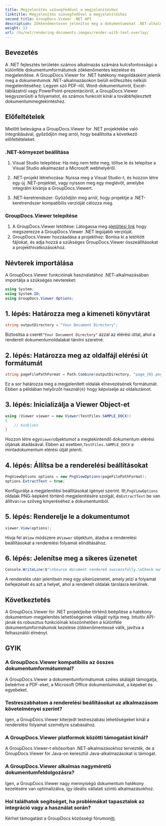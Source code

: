 ```yaml
---
title: Megjelenítés szövegfedővel a megjelenítéshez
linktitle: Megjelenítés szövegfedővel a megjelenítéshez
second_title: GroupDocs.Viewer .NET API
description: Zökkenőmentesen jelenítse meg a dokumentumokat .NET-alkalmazásokban a GroupDocs.Viewer segítségével, amely különféle formátumokat támogat a jobb felhasználói élmény érdekében.
weight: 13
url: /hu/net/rendering-documents-images/render-with-text-overlay/
---
```

## Bevezetés
A .NET fejlesztés területén számos alkalmazás számára kulcsfontosságú a különféle dokumentumformátumok zökkenőmentes kezelése és megjelenítése. A GroupDocs.Viewer for .NET hatékony megoldásként jelenik meg a dokumentumok .NET-alkalmazásokon belüli erőfeszítés nélküli megjelenítéséhez. Legyen szó PDF-ről, Word-dokumentumról, Excel-táblázatról vagy PowerPoint-prezentációról, a GroupDocs.Viewer leegyszerűsíti a folyamatot, és számos funkciót kínál a továbbfejlesztett dokumentummegtekintéshez.
## Előfeltételek
Mielőtt belevágna a GroupDocs.Viewer for .NET projektekbe való integrálásával, győződjön meg arról, hogy beállította a következő előfeltételeket:
### .NET-környezet beállítása
1. Visual Studio telepítése: Ha még nem tette meg, töltse le és telepítse a Visual Studio alkalmazást a Microsoft webhelyéről.
   
2. .NET-projekt létrehozása: Nyissa meg a Visual Studio-t, és hozzon létre egy új .NET-projektet, vagy nyisson meg egy meglévőt, amelybe integrálni kívánja a GroupDocs.Viewert.
3. .NET-keretrendszer: Győződjön meg arról, hogy projektje a .NET-keretrendszer kompatibilis verzióját célozza meg.
### GroupDocs.Viewer telepítése
1.  A GroupDocs.Viewer letöltése: Látogassa meg a[letöltési link](https://releases.groupdocs.com/viewer/net/) hogy megszerezze a GroupDocs.Viewer .NET legújabb verzióját.
2. GroupDocs.Viewer hozzáadása a projekthez: Bontsa ki a letöltött fájlokat, és adja hozzá a szükséges GroupDocs.Viewer összeállításokat a projekthivatkozásokhoz.

## Névterek importálása
A GroupDocs.Viewer funkcióinak használatához .NET-alkalmazásában importálja a szükséges névtereket:
```csharp
using System;
using System.IO;
using GroupDocs.Viewer.Options;
```

## 1. lépés: Határozza meg a kimeneti könyvtárat
```csharp
string outputDirectory = "Your Document Directory";
```
 Biztosítsa a cserét`"Your Document Directory"` azzal az elérési úttal, ahol a renderelt dokumentumoldalakat tárolni szeretné.
## 2. lépés: Határozza meg az oldalfájl elérési út formátumát
```csharp
string pageFilePathFormat = Path.Combine(outputDirectory, "page_{0}.png");
```
 Ez a sor határozza meg a megjelenített oldalak elnevezésének formátumát. Ebben a példában helyőrzőt használ`{0}` hogy képviselje az oldalszámot.
## 3. lépés: Inicializálja a Viewer Object-et
```csharp
using (Viewer viewer = new Viewer(TestFiles.SAMPLE_DOCX))
{
    // Kódblokk
}
```
 Hozzon létre egy`Viewer`objektumot a megtekintendő dokumentum elérési útjának átadásával. Ebben az esetben,`TestFiles.SAMPLE_DOCX` a mintadokumentum elérési útját jelenti.
## 4. lépés: Állítsa be a renderelési beállításokat
```csharp
PngViewOptions options = new PngViewOptions(pageFilePathFormat);
options.ExtractText = true;
```
 Konfigurálja a megjelenítési beállításokat igényei szerint. Itt,`PngViewOptions` oldalak PNG-képként történő megjelenítésére szolgál, és`ExtractText` be van állítva`true` szöveg kinyeréséhez a dokumentumból.
## 5. lépés: Renderelje le a dokumentumot
```csharp
viewer.View(options);
```
 Hívja fel a`View` módszere a`Viewer` objektum, átadva a renderelési beállításokat a renderelési folyamat elindításához.
## 6. lépés: Jelenítse meg a sikeres üzenetet
```csharp
Console.WriteLine($"\nSource document rendered successfully.\nCheck output in {outputDirectory}.");
```
A renderelés után jelenítsen meg egy sikerüzenetet, amely jelzi a folyamat befejezését és azt a helyet, ahol a renderelt oldalak tárolásra kerülnek.

## Következtetés
A GroupDocs.Viewer for .NET projektjeibe történő beépítése a hatékony dokumentum-megjelenítés lehetőségeinek világát nyitja meg. Intuitív API-jának és robusztus funkcióinak köszönhetően a különféle dokumentumformátumok kezelése zökkenőmentessé válik, javítva a felhasználói élményt.
## GYIK
### A GroupDocs.Viewer kompatibilis az összes dokumentumformátummal?
A GroupDocs.Viewer a dokumentumformátumok széles skáláját támogatja, beleértve a PDF-eket, a Microsoft Office dokumentumokat, a képeket és egyebeket.
### Testreszabhatom a renderelési beállításokat az alkalmazásom követelményei szerint?
Igen, a GroupDocs.Viewer kiterjedt testreszabási lehetőségeket kínál a renderelési folyamat személyre szabásához.
### A GroupDocs.Viewer platformok közötti támogatást kínál?
A GroupDocs.Viewer-t elsősorban .NET-alkalmazásokhoz tervezték, de a GroupDocs.Viewer for Java-on keresztül Java-alkalmazásokat is támogat.
### A GroupDocs.Viewer alkalmas nagyméretű dokumentumfeldolgozásra?
Igen, a GroupDocs.Viewer nagy mennyiségű dokumentum hatékony kezelésére van optimalizálva, így ideális vállalati szintű alkalmazásokhoz.
### Hol találhatok segítséget, ha problémákat tapasztalok az integráció vagy a használat során?
 Kérhet támogatást a GroupDocs közösségi fórumon[itt](https://forum.groupdocs.com/c/viewer/9).